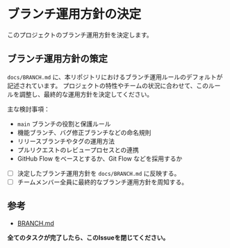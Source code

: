 # ブランチ運用方針の決定

このプロジェクトのブランチ運用方針を決定します。

## ブランチ運用方針の策定

`docs/BRANCH.md` に、本リポジトリにおけるブランチ運用ルールのデフォルトが記述されています。
プロジェクトの特性やチームの状況に合わせて、このルールを調整し、最終的な運用方針を決定してください。

主な検討事項：

- `main` ブランチの役割と保護ルール
- 機能ブランチ、バグ修正ブランチなどの命名規則
- リリースブランチやタグの運用方法
- プルリクエストのレビュープロセスとの連携
- GitHub Flow をベースとするか、Git Flow などを採用するか

- [ ] 決定したブランチ運用方針を `docs/BRANCH.md` に反映する。
- [ ] チームメンバー全員に最終的なブランチ運用方針を周知する。

## 参考

- [BRANCH.md]

**全てのタスクが完了したら、このIssueを閉じてください。**

[BRANCH.md]: ../../docs/BRANCH.md
